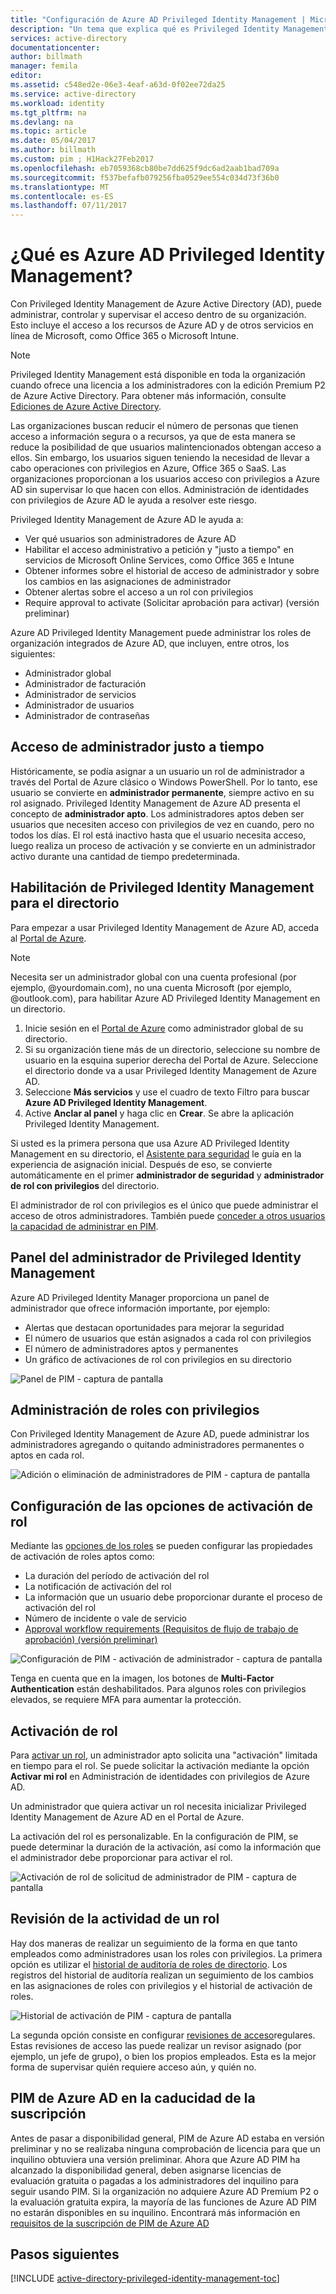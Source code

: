 ```yaml
---
title: "Configuración de Azure AD Privileged Identity Management | Microsoft Docs"
description: "Un tema que explica qué es Privileged Identity Management de Azure AD y cómo usar PIM para mejorar la seguridad de la nube."
services: active-directory
documentationcenter: 
author: billmath
manager: femila
editor: 
ms.assetid: c548ed2e-06e3-4eaf-a63d-0f02ee72da25
ms.service: active-directory
ms.workload: identity
ms.tgt_pltfrm: na
ms.devlang: na
ms.topic: article
ms.date: 05/04/2017
ms.author: billmath
ms.custom: pim ; H1Hack27Feb2017
ms.openlocfilehash: eb7059368cb80be7dd625f9dc6ad2aab1bad709a
ms.sourcegitcommit: f537befafb079256fba0529ee554c034d73f36b0
ms.translationtype: MT
ms.contentlocale: es-ES
ms.lasthandoff: 07/11/2017
---
```

# <a name="what-is-azure-ad-privileged-identity-management"></a>¿Qué es Azure AD Privileged Identity Management?
Con Privileged Identity Management de Azure Active Directory (AD), puede administrar, controlar y supervisar el acceso dentro de su organización. Esto incluye el acceso a los recursos de Azure AD y de otros servicios en línea de Microsoft, como Office 365 o Microsoft Intune.  

> [!NOTE]
> Privileged Identity Management está disponible en toda la organización cuando ofrece una licencia a los administradores con la edición Premium P2 de Azure Active Directory. Para obtener más información, consulte [Ediciones de Azure Active Directory](active-directory-editions.md).

Las organizaciones buscan reducir el número de personas que tienen acceso a información segura o a recursos, ya que de esta manera se reduce la posibilidad de que usuarios malintencionados obtengan acceso a ellos. Sin embargo, los usuarios siguen teniendo la necesidad de llevar a cabo operaciones con privilegios en Azure, Office 365 o SaaS. Las organizaciones proporcionan a los usuarios acceso con privilegios a Azure AD sin supervisar lo que hacen con ellos. Administración de identidades con privilegios de Azure AD le ayuda a resolver este riesgo.  

Privileged Identity Management de Azure AD le ayuda a:  

* Ver qué usuarios son administradores de Azure AD
* Habilitar el acceso administrativo a petición y "justo a tiempo" en servicios de Microsoft Online Services, como Office 365 e Intune
* Obtener informes sobre el historial de acceso de administrador y sobre los cambios en las asignaciones de administrador
* Obtener alertas sobre el acceso a un rol con privilegios
* Require approval to activate (Solicitar aprobación para activar) (versión preliminar)

Azure AD Privileged Identity Management puede administrar los roles de organización integrados de Azure AD, que incluyen, entre otros, los siguientes:  

* Administrador global
* Administrador de facturación
* Administrador de servicios  
* Administrador de usuarios
* Administrador de contraseñas

## <a name="just-in-time-administrator-access"></a>Acceso de administrador justo a tiempo
Históricamente, se podía asignar a un usuario un rol de administrador a través del Portal de Azure clásico o Windows PowerShell. Por lo tanto, ese usuario se convierte en **administrador permanente**, siempre activo en su rol asignado. Privileged Identity Management de Azure AD presenta el concepto de **administrador apto**. Los administradores aptos deben ser usuarios que necesiten acceso con privilegios de vez en cuando, pero no todos los días. El rol está inactivo hasta que el usuario necesita acceso, luego realiza un proceso de activación y se convierte en un administrador activo durante una cantidad de tiempo predeterminada.

## <a name="enable-privileged-identity-management-for-your-directory"></a>Habilitación de Privileged Identity Management para el directorio
Para empezar a usar Privileged Identity Management de Azure AD, acceda al [Portal de Azure](https://portal.azure.com/).

> [!NOTE]
> Necesita ser un administrador global con una cuenta profesional (por ejemplo, @yourdomain.com), no una cuenta Microsoft (por ejemplo, @outlook.com), para habilitar Azure AD Privileged Identity Management en un directorio.

1. Inicie sesión en el [Portal de Azure](https://portal.azure.com/) como administrador global de su directorio.
2. Si su organización tiene más de un directorio, seleccione su nombre de usuario en la esquina superior derecha del Portal de Azure. Seleccione el directorio donde va a usar Privileged Identity Management de Azure AD.
3. Seleccione **Más servicios** y use el cuadro de texto Filtro para buscar **Azure AD Privileged Identity Management**.
4. Active **Anclar al panel** y haga clic en **Crear**. Se abre la aplicación Privileged Identity Management.

Si usted es la primera persona que usa Azure AD Privileged Identity Management en su directorio, el [Asistente para seguridad](active-directory-privileged-identity-management-security-wizard.md) le guía en la experiencia de asignación inicial. Después de eso, se convierte automáticamente en el primer **administrador de seguridad** y **administrador de rol con privilegios** del directorio.

El administrador de rol con privilegios es el único que puede administrar el acceso de otros administradores. También puede [conceder a otros usuarios la capacidad de administrar en PIM](active-directory-privileged-identity-management-how-to-give-access-to-pim.md).

## <a name="privileged-identity-management-admin-dashboard"></a>Panel del administrador de Privileged Identity Management
Azure AD Privileged Identity Manager proporciona un panel de administrador que ofrece información importante, por ejemplo:

* Alertas que destacan oportunidades para mejorar la seguridad
* El número de usuarios que están asignados a cada rol con privilegios  
* El número de administradores aptos y permanentes
* Un gráfico de activaciones de rol con privilegios en su directorio

![Panel de PIM - captura de pantalla][2]

## <a name="privileged-role-management"></a>Administración de roles con privilegios
Con Privileged Identity Management de Azure AD, puede administrar los administradores agregando o quitando administradores permanentes o aptos en cada rol.

![Adición o eliminación de administradores de PIM - captura de pantalla][3]

## <a name="configure-the-role-activation-settings"></a>Configuración de las opciones de activación de rol
Mediante las [opciones de los roles](active-directory-privileged-identity-management-how-to-change-default-settings.md) se pueden configurar las propiedades de activación de roles aptos como:

* La duración del período de activación del rol
* La notificación de activación del rol
* La información que un usuario debe proporcionar durante el proceso de activación del rol
* Número de incidente o vale de servicio
* [Approval workflow requirements (Requisitos de flujo de trabajo de aprobación) (versión preliminar)](./privileged-identity-management/azure-ad-pim-approval-workflow.md)

![Configuración de PIM - activación de administrador - captura de pantalla][4]

Tenga en cuenta que en la imagen, los botones de **Multi-Factor Authentication** están deshabilitados. Para algunos roles con privilegios elevados, se requiere MFA para aumentar la protección.

## <a name="role-activation"></a>Activación de rol
Para [activar un rol](active-directory-privileged-identity-management-how-to-activate-role.md), un administrador apto solicita una "activación" limitada en tiempo para el rol. Se puede solicitar la activación mediante la opción **Activar mi rol** en Administración de identidades con privilegios de Azure AD.

Un administrador que quiera activar un rol necesita inicializar Privileged Identity Management de Azure AD en el Portal de Azure.

La activación del rol es personalizable. En la configuración de PIM, se puede determinar la duración de la activación, así como la información que el administrador debe proporcionar para activar el rol.

![Activación de rol de solicitud de administrador de PIM - captura de pantalla][5]

## <a name="review-role-activity"></a>Revisión de la actividad de un rol
Hay dos maneras de realizar un seguimiento de la forma en que tanto empleados como administradores usan los roles con privilegios. La primera opción es utilizar el [historial de auditoría de roles de directorio](active-directory-privileged-identity-management-how-to-use-audit-log.md). Los registros del historial de auditoría realizan un seguimiento de los cambios en las asignaciones de roles con privilegios y el historial de activación de roles.

![Historial de activación de PIM - captura de pantalla][6]

La segunda opción consiste en configurar [revisiones de acceso](active-directory-privileged-identity-management-how-to-start-security-review.md)regulares. Estas revisiones de acceso las puede realizar un revisor asignado (por ejemplo, un jefe de grupo), o bien los propios empleados. Esta es la mejor forma de supervisar quién requiere acceso aún, y quién no.

## <a name="azure-ad-pim-at-subscription-expiration"></a>PIM de Azure AD en la caducidad de la suscripción
Antes de pasar a disponibilidad general, PIM de Azure AD estaba en versión preliminar y no se realizaba ninguna comprobación de licencia para que un inquilino obtuviera una versión preliminar.  Ahora que Azure AD PIM ha alcanzado la disponibilidad general, deben asignarse licencias de evaluación gratuita o pagadas a los administradores del inquilino para seguir usando PIM.  Si la organización no adquiere Azure AD Premium P2 o la evaluación gratuita expira, la mayoría de las funciones de Azure AD PIM no estarán disponibles en su inquilino.  Encontrará más información en [requisitos de la suscripción de PIM de Azure AD](./privileged-identity-management/subscription-requirements.md)

## <a name="next-steps"></a>Pasos siguientes
[!INCLUDE [active-directory-privileged-identity-management-toc](../../includes/active-directory-privileged-identity-management-toc.md)]

<!--Image references-->

[1]: ./media/active-directory-privileged-identity-management-configure/PIM_EnablePim.png
[2]: ./media/active-directory-privileged-identity-management-configure/PIM_Admin_Overview.png
[3]: ./media/active-directory-privileged-identity-management-configure/PIM_AddRemove.png
[4]: ./media/active-directory-privileged-identity-management-configure/PIM_Settings_w_Approval_Disabled.png
[5]: ./media/active-directory-privileged-identity-management-configure/PIM_RequestActivation.png
[6]: ./media/active-directory-privileged-identity-management-configure/PIM_ActivationHistory.png
